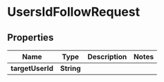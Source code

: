 

# UsersIdFollowRequest


## Properties

Name | Type | Description | Notes
------------ | ------------- | ------------- | -------------
**targetUserId** | **String** |  | 



